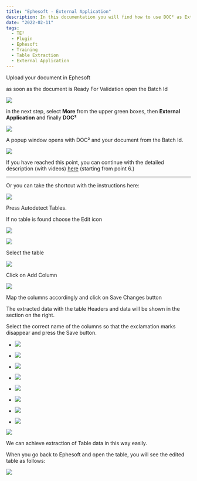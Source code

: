 ```yaml
---
title: "Ephesoft - External Application"
description: In this documentation you will find how to use DOC² as External Application for Ephesoft to easily train tables step by step.
date: "2022-02-11"
tags:
  - TE²
  - Plugin
  - Ephesoft
  - Training
  - Table Extraction
  - External Application
---
```


Upload your document in Ephesoft

as soon as the document is Ready For Validation open the Batch Id

![](/_images/doc2/Ephesoft_open-Batch-1024x584.png)

in the next step, select **More** from the upper green boxes, then **External Application** and finally **DOC²**

![](/_images/doc2/Ephsoft_External-Application-1024x583.png)

A popup window opens with DOC² and your document from the Batch Id.

![](/_images/doc2/External-Application-DOC²_EN-1024x640.png)

If you have reached this point, you can continue with the detailed description (with videos) [here](/doc2/doc2app/table-train/) (starting from point 6.)

* * *

Or you can take the shortcut with the instructions here:

![](/_images/doc2/DOC²_Autodetect-Table_EN-1024x550.png)

Press Autodetect Tables.

If no table is found choose the Edit icon

![](/_images/doc2/DOC²_Edit-Table_EN-1024x549.png)

![](/_images/doc2/DOC²_Select-table_EN-1024x549.png)

Select the table

![](/_images/doc2/DOC²_Add-column_EN-1024x549.png)

Click on Add Column

![](/_images/doc2/DOC²_map-columns-and-save_EN-1024x550.png)

Map the columns accordingly and click on Save Changes button

The extracted data with the table Headers and data will be shown in the section on the right.

Select the correct name of the columns so that the exclamation marks disappear and press the Save button.

- ![](/_images/doc2/DOC²_POS-NO-3-1024x551.png)
    
- ![](/_images/doc2/DOC²_QTY-3-1024x548.png)
    

- ![](/_images/doc2/DOC²_CAT-NO-SIZE-4-1024x549.png)
    
- ![](/_images/doc2/DOC²_YOUR-POS-NO-4-1024x548.png)
    

- ![](/_images/doc2/DOC²_MATERIAL-DESCRIPTION-4-1024x550.png)
    
- ![](/_images/doc2/DOC²_UNIT-PRICE-2-1024x548.png)
    

- ![](/_images/doc2/DOC²_DISCOUNT-2-1024x549.png)
    
- ![](/_images/doc2/DOC²_TOTAL-EUR-2-1024x549.png)
    

![](/_images/doc2/DOC²_final-save_EN-1024x549.png)

We can achieve extraction of Table data in this way easily.

When you go back to Ephesoft and open the table, you will see the edited table as follows:

![](/_images/doc2/Ephesoft_Table-1024x640.png)
